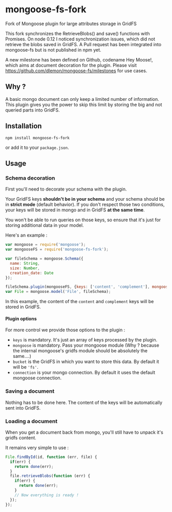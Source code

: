 # mongoose-fs-fork

Fork of Mongoose plugin for large attributes storage in GridFS

This fork synchronizes the RetrieveBlobs() and save() functions with Promises. On node 0.12 I noticed synchronization issues, which did not retrieve the blobs saved in GridFS. A Pull request has been integrated into mongoose-fs but is not published in npm yet.

A new milestone has been defined on Github, codename Hey Moose!, which aims at document decoration for the plugin. Please visit https://github.com/dlemon/mongoose-fs/milestones for use cases.

## Why ?

A basic mongo document can only keep a limited number of information. This plugin gives you the power to skip this limit by storing the big and not queried parts into GridFS.

## Installation

```shell
npm install mongoose-fs-fork
```

or add it to your `package.json`.

## Usage

### Schema decoration

First you'll need to decorate your schema with the plugin.

Your GridFS keys **shouldn't be in your schema** and your schema should be in **strict mode** (default behavior). If you don't respect those two conditions, your keys will be stored in mongo and in GridFS **at the same time**.

You won't be able to run queries on those keys, so ensure that it's just for storing additional data in your model.

Here's an example :

```javascript
var mongoose = require('mongoose');
var mongooseFS = require('mongoose-fs-fork');

var fileSchema = mongoose.Schema({
  name: String,
  size: Number,
  creation_date: Date
});

fileSchema.plugin(mongooseFS, {keys: ['content', 'complement'], mongoose: mongoose});
var File = mongoose.model('File', fileSchema);
```

In this example, the content of the `content` and `complement` keys will be stored in GridFS.

#### Plugin options

For more control we provide those options to the plugin :

* `keys` is mandatory. It's just an array of keys processed by the plugin.
* `mongoose` is mandatory. Pass your mongoose module (Why ? because the internal mongoose's gridfs module should be absolutely the same....)
* `bucket` is the GridFS in which you want to store this data. By default it will be `'fs'`.
* `connection` is your mongo connection. By default it uses the default mongoose connection.

### Saving a document

Nothing has to be done here. The content of the keys will be automatically sent into GridFS.

### Loading a document

When you get a document back from mongo, you'll still have to unpack it's gridfs content.

It remains very simple to use :

```javascript
File.findById(id, function (err, file) {
  if(err) {
    return done(err);
  }
  file.retrieveBlobs(function (err) {
    if(err) {
      return done(err);
    }
    // Now everything is ready !
  });
});
```

